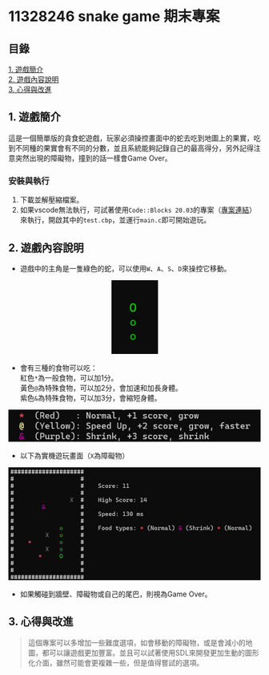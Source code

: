 # 11328246 snake game 期末專案

## 目錄
[1. 遊戲簡介](#1遊戲簡介)  
[2. 遊戲內容說明](#2-遊戲內容說明)  
[3. 心得與改進](#3-心得與改進)

## 1. 遊戲簡介
這是一個簡單版的貪食蛇遊戲，玩家必須操控畫面中的蛇去吃到地圖上的果實，吃到不同種的果實會有不同的分數，並且系統能夠記錄自己的最高得分，另外記得注意突然出現的障礙物，撞到的話一樣會Game Over。

### 安裝與執行
1. 下載並解壓縮檔案。
2. 如果vscode無法執行，可試著使用`Code::Blocks 20.03`的專案（[專案連結](https://drive.google.com/file/d/1iCzupqsnqj3hKbv9_Kp4DLIaRgKzt-2P/view?usp=sharing)）來執行，開啟其中的`test.cbp`，並運行`main.c`即可開始遊玩。

## 2. 遊戲內容說明
- 遊戲中的主角是一隻綠色的蛇，可以使用`W`、`A`、`S`、`D`來操控它移動。

<p align="center">
  <img src="images/snake.png" alt="snake" />
</p>

- 會有三種的食物可以吃：  
  紅色`*`為一般食物，可以加1分。  
  黃色`@`為特殊食物，可以加2分，會加速和加長身體。  
  紫色`&`為特殊食物，可以加3分，會縮短身體。  

![food](images/food.png)

- 以下為實機遊玩畫面（`X`為障礙物）

![game_play](images/game_play.png)

- 如果觸碰到牆壁、障礙物或自己的尾巴，則視為Game Over。

## 3. 心得與改進
> 這個專案可以多增加一些難度選項，如會移動的障礙物，或是會減小的地圖，都可以讓遊戲更加豐富。並且可以試著使用SDL來開發更加生動的圖形化介面，雖然可能會更複雜一些，但是值得嘗試的選項。